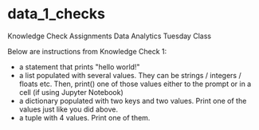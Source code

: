 # data_1_checks
Knowledge Check Assignments Data Analytics Tuesday Class


Below are instructions from Knowledge Check 1:
* a statement that prints "hello world!"
* a list populated with several values. They can be strings / integers / floats etc. Then, print() one of those values either to the prompt or in a cell (if using Jupyter Notebook)
* a dictionary populated with two keys and two values. Print one of the values just like you did above.
* a tuple with 4 values. Print one of them.
